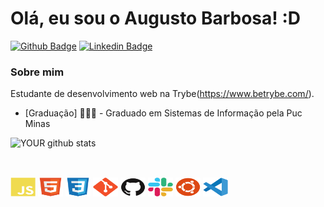 # Olá, eu sou o Augusto Barbosa! :D

[![Github Badge](https://img.shields.io/badge/-Github-000?style=flat-square&logo=Github&logoColor=white&link=https://github.com/augustoomb)](https://github.com/augustoomb)
[![Linkedin Badge](https://img.shields.io/badge/-LinkedIn-blue?style=flat-square&logo=Linkedin&logoColor=white&link=https://www.linkedin.com/in/augusto-barbosa-88b65720a/)](https://www.linkedin.com/in/augusto-barbosa-88b65720a)

### Sobre mim
Estudante de desenvolvimento web na Trybe(https://www.betrybe.com/).

- [Graduação] 👨🏼‍🏫 - Graduado em Sistemas de Informação pela Puc Minas

![YOUR github stats](https://github-readme-stats.vercel.app/api?username=augustoomb)

##

<div style="display: inline_block"><br>
  <img align="center" height="30" width="40" src="https://raw.githubusercontent.com/devicons/devicon/master/icons/javascript/javascript-plain.svg">
  <img align="center" height="30" width="40" src="https://raw.githubusercontent.com/devicons/devicon/master/icons/html5/html5-original.svg">
  <img align="center" height="30" width="40" src="https://raw.githubusercontent.com/devicons/devicon/master/icons/css3/css3-original.svg">
  <img align="center" height="30" width="40" src="https://raw.githubusercontent.com/devicons/devicon/master/icons/git/git-original.svg">
  <img align="center" height="30" width="40" src="https://raw.githubusercontent.com/devicons/devicon/master/icons/github/github-original.svg">
  <img align="center" height="30" width="40" src="https://raw.githubusercontent.com/devicons/devicon/master/icons/slack/slack-original.svg">
  <img align="center" height="30" width="40" src="https://raw.githubusercontent.com/devicons/devicon/master/icons/ubuntu/ubuntu-plain.svg">
  <img align="center" height="30" width="40" src="https://raw.githubusercontent.com/devicons/devicon/master/icons/vscode/vscode-original.svg">
  
  
</div>
